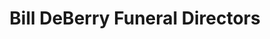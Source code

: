 ---
title: "Bill DeBerry Funeral Directors"
url: /denton/bill-deberry-funeral-directors/
shop: Bestattungen
---